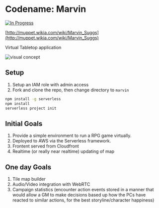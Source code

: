 Codename: Marvin
================
[![In Progress](https://badge.waffle.io/sethtrain/marvin.svg?label=in%20progress&title=In%20Progress)](http://waffle.io/sethtrain/marvin)

[http://muppet.wikia.com/wiki/Marvin_Suggs](http://muppet.wikia.com/wiki/Marvin_Suggs)

Virtual Tabletop application

![visual concept](https://raw.githubusercontent.com/sethtrain/marvin/master/design/concept.png?token=AAAD_eK-LNaqJxXAb67tqxQx2ROkFu_fks5XP9DAwA%3D%3D)

Setup
-----
1. Setup an IAM role with admin access
2. Fork and clone the repo, then change directory to `marvin`

```bash
npm install -g serverless
npm install
serverless project init
```

Initial Goals
-------------
1. Provide a simple environment to run a RPG game virtually.
2. Deployed to AWS via the Serverless framework.
3. Frontent served from Cloudfront
4. Realtime (or really near realtime) updating of map

One day Goals
-------------
1. Tile map builder
2. Audio/Video integration with WebRTC
3. Campaign statistics (encounter action events stored in a manner that would allow a GM to make decisions based up how the PCs have reacted to similar actions, for the best storyline/character happiness)

